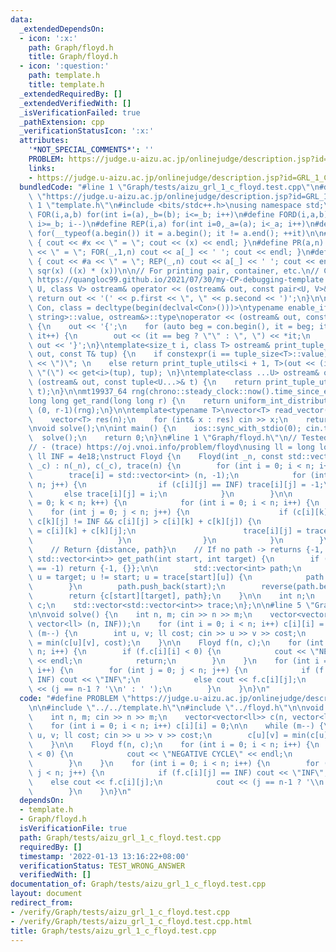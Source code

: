```yaml
---
data:
  _extendedDependsOn:
  - icon: ':x:'
    path: Graph/floyd.h
    title: Graph/floyd.h
  - icon: ':question:'
    path: template.h
    title: template.h
  _extendedRequiredBy: []
  _extendedVerifiedWith: []
  _isVerificationFailed: true
  _pathExtension: cpp
  _verificationStatusIcon: ':x:'
  attributes:
    '*NOT_SPECIAL_COMMENTS*': ''
    PROBLEM: https://judge.u-aizu.ac.jp/onlinejudge/description.jsp?id=GRL_1_C
    links:
    - https://judge.u-aizu.ac.jp/onlinejudge/description.jsp?id=GRL_1_C
  bundledCode: "#line 1 \"Graph/tests/aizu_grl_1_c_floyd.test.cpp\"\n#define PROBLEM\
    \ \"https://judge.u-aizu.ac.jp/onlinejudge/description.jsp?id=GRL_1_C\"\n\n#line\
    \ 1 \"template.h\"\n#include <bits/stdc++.h>\nusing namespace std;\n\n#define\
    \ FOR(i,a,b) for(int i=(a),_b=(b); i<=_b; i++)\n#define FORD(i,a,b) for(int i=(a),_b=(b);\
    \ i>=_b; i--)\n#define REP(i,a) for(int i=0,_a=(a); i<_a; i++)\n#define EACH(it,a)\
    \ for(__typeof(a.begin()) it = a.begin(); it != a.end(); ++it)\n\n#define DEBUG(x)\
    \ { cout << #x << \" = \"; cout << (x) << endl; }\n#define PR(a,n) { cout << #a\
    \ << \" = \"; FOR(_,1,n) cout << a[_] << ' '; cout << endl; }\n#define PR0(a,n)\
    \ { cout << #a << \" = \"; REP(_,n) cout << a[_] << ' '; cout << endl; }\n\n#define\
    \ sqr(x) ((x) * (x))\n\n// For printing pair, container, etc.\n// Copied from\
    \ https://quangloc99.github.io/2021/07/30/my-CP-debugging-template.html\ntemplate<class\
    \ U, class V> ostream& operator << (ostream& out, const pair<U, V>& p) {\n   \
    \ return out << '(' << p.first << \", \" << p.second << ')';\n}\n\ntemplate<class\
    \ Con, class = decltype(begin(declval<Con>()))>\ntypename enable_if<!is_same<Con,\
    \ string>::value, ostream&>::type\noperator << (ostream& out, const Con& con)\
    \ {\n    out << '{';\n    for (auto beg = con.begin(), it = beg; it != con.end();\
    \ it++) {\n        out << (it == beg ? \"\" : \", \") << *it;\n    }\n    return\
    \ out << '}';\n}\ntemplate<size_t i, class T> ostream& print_tuple_utils(ostream&\
    \ out, const T& tup) {\n    if constexpr(i == tuple_size<T>::value) return out\
    \ << \")\"; \n    else return print_tuple_utils<i + 1, T>(out << (i ? \", \" :\
    \ \"(\") << get<i>(tup), tup); \n}\ntemplate<class ...U> ostream& operator <<\
    \ (ostream& out, const tuple<U...>& t) {\n    return print_tuple_utils<0, tuple<U...>>(out,\
    \ t);\n}\n\nmt19937_64 rng(chrono::steady_clock::now().time_since_epoch().count());\n\
    long long get_rand(long long r) {\n    return uniform_int_distribution<long long>\
    \ (0, r-1)(rng);\n}\n\ntemplate<typename T>\nvector<T> read_vector(int n) {\n\
    \    vector<T> res(n);\n    for (int& x : res) cin >> x;\n    return res;\n}\n\
    \nvoid solve();\n\nint main() {\n    ios::sync_with_stdio(0); cin.tie(0);\n  \
    \  solve();\n    return 0;\n}\n#line 1 \"Graph/floyd.h\"\n// Tested:\n// - https://cses.fi/problemset/task/1672/\n\
    // - (trace) https://oj.vnoi.info/problem/floyd\nusing ll = long long;\nconst\
    \ ll INF = 4e18;\nstruct Floyd {\n    Floyd(int _n, const std::vector<std::vector<ll>>\
    \ _c) : n(_n), c(_c), trace(n) {\n        for (int i = 0; i < n; i++) {\n    \
    \        trace[i] = std::vector<int> (n, -1);\n            for (int j = 0; j <\
    \ n; j++) {\n                if (c[i][j] == INF) trace[i][j] = -1;\n         \
    \       else trace[i][j] = i;\n            }\n        }\n\n        for (int k\
    \ = 0; k < n; k++) {\n            for (int i = 0; i < n; i++) {\n            \
    \    for (int j = 0; j < n; j++) {\n                    if (c[i][k] != INF &&\
    \ c[k][j] != INF && c[i][j] > c[i][k] + c[k][j]) {\n                        c[i][j]\
    \ = c[i][k] + c[k][j];\n                        trace[i][j] = trace[k][j];\n \
    \                   }\n                }\n            }\n        }\n    }\n\n\
    \    // Return {distance, path}\n    // If no path -> returns {-1, {}}\n    std::pair<ll,\
    \ std::vector<int>> get_path(int start, int target) {\n        if (trace[start][target]\
    \ == -1) return {-1, {}};\n\n        std::vector<int> path;\n        for (int\
    \ u = target; u != start; u = trace[start][u]) {\n            path.push_back(u);\n\
    \        }\n        path.push_back(start);\n        reverse(path.begin(), path.end());\n\
    \        return {c[start][target], path};\n    }\n\n    int n;\n    std::vector<std::vector<ll>>\
    \ c;\n    std::vector<std::vector<int>> trace;\n};\n\n#line 5 \"Graph/tests/aizu_grl_1_c_floyd.test.cpp\"\
    \n\nvoid solve() {\n    int n, m; cin >> n >> m;\n    vector<vector<ll>> c(n,\
    \ vector<ll> (n, INF));\n    for (int i = 0; i < n; i++) c[i][i] = 0;\n\n    while\
    \ (m--) {\n        int u, v; ll cost; cin >> u >> v >> cost;\n        c[u][v]\
    \ = min(c[u][v], cost);\n    }\n\n    Floyd f(n, c);\n    for (int i = 0; i <\
    \ n; i++) {\n        if (f.c[i][i] < 0) {\n            cout << \"NEGATIVE CYCLE\"\
    \ << endl;\n            return;\n        }\n    }\n    for (int i = 0; i < n;\
    \ i++) {\n        for (int j = 0; j < n; j++) {\n            if (f.c[i][j] ==\
    \ INF) cout << \"INF\";\n            else cout << f.c[i][j];\n            cout\
    \ << (j == n-1 ? '\\n' : ' ');\n        }\n    }\n}\n"
  code: "#define PROBLEM \"https://judge.u-aizu.ac.jp/onlinejudge/description.jsp?id=GRL_1_C\"\
    \n\n#include \"../../template.h\"\n#include \"../floyd.h\"\n\nvoid solve() {\n\
    \    int n, m; cin >> n >> m;\n    vector<vector<ll>> c(n, vector<ll> (n, INF));\n\
    \    for (int i = 0; i < n; i++) c[i][i] = 0;\n\n    while (m--) {\n        int\
    \ u, v; ll cost; cin >> u >> v >> cost;\n        c[u][v] = min(c[u][v], cost);\n\
    \    }\n\n    Floyd f(n, c);\n    for (int i = 0; i < n; i++) {\n        if (f.c[i][i]\
    \ < 0) {\n            cout << \"NEGATIVE CYCLE\" << endl;\n            return;\n\
    \        }\n    }\n    for (int i = 0; i < n; i++) {\n        for (int j = 0;\
    \ j < n; j++) {\n            if (f.c[i][j] == INF) cout << \"INF\";\n        \
    \    else cout << f.c[i][j];\n            cout << (j == n-1 ? '\\n' : ' ');\n\
    \        }\n    }\n}\n"
  dependsOn:
  - template.h
  - Graph/floyd.h
  isVerificationFile: true
  path: Graph/tests/aizu_grl_1_c_floyd.test.cpp
  requiredBy: []
  timestamp: '2022-01-13 13:16:22+08:00'
  verificationStatus: TEST_WRONG_ANSWER
  verifiedWith: []
documentation_of: Graph/tests/aizu_grl_1_c_floyd.test.cpp
layout: document
redirect_from:
- /verify/Graph/tests/aizu_grl_1_c_floyd.test.cpp
- /verify/Graph/tests/aizu_grl_1_c_floyd.test.cpp.html
title: Graph/tests/aizu_grl_1_c_floyd.test.cpp
---
```

